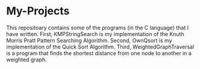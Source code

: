 # My-Projects
This repositoary contains some of the programs (in the C language) that I have written. First, KMPStringSearch is my implementation of the Knuth Morris Pratt Pattern Searching Algorithm. Second, OwnQsort is my implementation of the Quick Sort Algorithm. Third, WeightedGraphTraversal is a program that finds the shortest distance from one node to another in a weighted graph.
